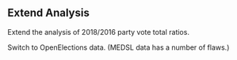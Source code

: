 ## Extend Analysis

Extend the analysis of 2018/2016 party vote total ratios.

Switch to OpenElections data. (MEDSL data has a number of flaws.)